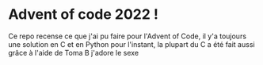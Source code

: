 # Advent of code 2022 !


Ce repo recense ce que j'ai pu faire pour l'Advent of Code, il y'a toujours une solution en C et en Python pour l'instant, la plupart du C a été fait aussi grâce à l'aide de Toma B
j'adore le sexe

